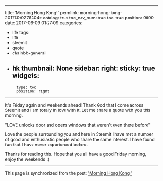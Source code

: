 
---
title: 'Morning Hong Kong!'
permlink: morning-hong-kong-201769t9276304z
catalog: true
toc_nav_num: true
toc: true
position: 9999
date: 2017-06-09 01:27:09
categories:
- life
tags:
- life
- steemit
- quote
- chainbb-general
- hk
thumbnail: None
sidebar:
    right:
        sticky: true
widgets:
    -
        type: toc
        position: right
---


It's Friday again and weekends ahead! Thank God that I come across Steemit and I am totally in love with it. Let me share a quote with you this morning. 

"LOVE unlocks door and opens windows that weren't even there before"

Love the people surrounding you and here in Steemit I have met a number of good and enthusiastic people who share the same interest. I have found fun that I have never experienced before.

Thanks for reading this. Hope that you all have a good Friday morning, enjoy the weekends :)

- - -

This page is synchronized from the post: ['Morning Hong Kong!'](https://steemit.com/@htliao/morning-hong-kong-201769t9276304z)
